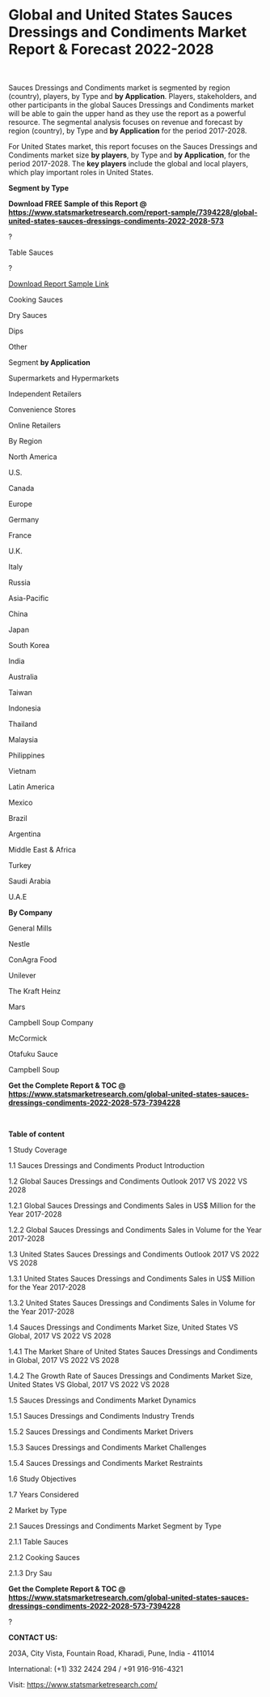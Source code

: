 <h1>Global and United States Sauces Dressings and Condiments Market Report & Forecast 2022-2028</h1><br/><p>Sauces Dressings and Condiments market is segmented by region (country), players, by Type and <strong>by Application</strong>. Players, stakeholders, and other participants in the global Sauces Dressings and Condiments market will be able to gain the upper hand as they use the report as a powerful resource. The segmental analysis focuses on revenue and forecast by region (country), by Type and <strong>by Application</strong> for the period 2017-2028.</p>
 
 
 
 <p>For United States market, this report focuses on the Sauces Dressings and Condiments market size <strong>by players</strong>, by Type and <strong>by Application</strong>, for the period 2017-2028. The <strong>key players</strong> include the global and local players, which play important roles in United States.</p>
 
 
 
 <p><strong>Segment by Type</strong></p>
 
 
 
 <div><b>Download FREE Sample of this Report @ <a href="https://www.statsmarketresearch.com/download-free-sample/7394228/global-united-states-sauces-dressings-condiments-2022-2028-573">https://www.statsmarketresearch.com/report-sample/7394228/global-united-states-sauces-dressings-condiments-2022-2028-573</a></b></div>
 
 
 
 <p>? </p>
 
 
 
 <p>Table Sauces</p>
 
 
 
 <p>? </p>
 
 
 
 <p><a href="https://www.statsmarketresearch.com/download-free-sample/7394228/global-united-states-sauces-dressings-condiments-2022-2028-573">Download Report Sample Link</a></p>
 
 
 
 <p>Cooking Sauces</p>
 
 
 
 <p>Dry Sauces</p>
 
 
 
 <p>Dips</p>
 
 
 
 <p>Other</p>
 
 
 
 <p>Segment <strong>by Application</strong></p>
 
 
 
 <p>Supermarkets and Hypermarkets</p>
 
 
 
 <p>Independent Retailers</p>
 
 
 
 <p>Convenience Stores</p>
 
 
 
 <p>Online Retailers</p>
 
 
 
 <p>By Region</p>
 
 
 
 <p>North America</p>
 
 
 
 <p>U.S.</p>
 
 
 
 <p>Canada</p>
 
 
 
 <p>Europe</p>
 
 
 
 <p>Germany</p>
 
 
 
 <p>France</p>
 
 
 
 <p>U.K.</p>
 
 
 
 <p>Italy</p>
 
 
 
 <p>Russia</p>
 
 
 
 <p>Asia-Pacific</p>
 
 
 
 <p>China</p>
 
 
 
 <p>Japan</p>
 
 
 
 <p>South Korea</p>
 
 
 
 <p>India</p>
 
 
 
 <p>Australia</p>
 
 
 
 <p>Taiwan</p>
 
 
 
 <p>Indonesia</p>
 
 
 
 <p>Thailand</p>
 
 
 
 <p>Malaysia</p>
 
 
 
 <p>Philippines</p>
 
 
 
 <p>Vietnam</p>
 
 
 
 <p>Latin America</p>
 
 
 
 <p>Mexico</p>
 
 
 
 <p>Brazil</p>
 
 
 
 <p>Argentina</p>
 
 
 
 <p>Middle East & Africa</p>
 
 
 
 <p>Turkey</p>
 
 
 
 <p>Saudi Arabia</p>
 
 
 
 <p>U.A.E</p>
 
 
 
 <p><strong>By Company</strong></p>
 
 
 
 <p>General Mills</p>
 
 
 
 <p>Nestle</p>
 
 
 
 <p>ConAgra Food</p>
 
 
 
 <p>Unilever</p>
 
 
 
 <p>The Kraft Heinz</p>
 
 
 
 <p>Mars</p>
 
 
 
 <p>Campbell Soup Company</p>
 
 
 
 <p>McCormick</p>
 
 
 
 <p>Otafuku Sauce</p>
 
 
 
 <p>Campbell Soup</p>
 
 
 
 <div><b>Get the Complete Report & TOC @ <a href="https://www.statsmarketresearch.com/global-united-states-sauces-dressings-condiments-2022-2028-573-7394228">https://www.statsmarketresearch.com/global-united-states-sauces-dressings-condiments-2022-2028-573-7394228</a></b></div>
 
 
 
 <p><br />
 
 <b>Table of content</b></p>
 
 
 
 <p>1 Study Coverage<br />
 
 1.1 Sauces Dressings and Condiments Product Introduction<br />
 
 1.2 Global Sauces Dressings and Condiments Outlook 2017 VS 2022 VS 2028<br />
 
 1.2.1 Global Sauces Dressings and Condiments Sales in US$ Million for the Year 2017-2028<br />
 
 1.2.2 Global Sauces Dressings and Condiments Sales in Volume for the Year 2017-2028<br />
 
 1.3 United States Sauces Dressings and Condiments Outlook 2017 VS 2022 VS 2028<br />
 
 1.3.1 United States Sauces Dressings and Condiments Sales in US$ Million for the Year 2017-2028<br />
 
 1.3.2 United States Sauces Dressings and Condiments Sales in Volume for the Year 2017-2028<br />
 
 1.4 Sauces Dressings and Condiments Market Size, United States VS Global, 2017 VS 2022 VS 2028<br />
 
 1.4.1 The Market Share of United States Sauces Dressings and Condiments in Global, 2017 VS 2022 VS 2028<br />
 
 1.4.2 The Growth Rate of Sauces Dressings and Condiments Market Size, United States VS Global, 2017 VS 2022 VS 2028<br />
 
 1.5 Sauces Dressings and Condiments Market Dynamics<br />
 
 1.5.1 Sauces Dressings and Condiments Industry Trends<br />
 
 1.5.2 Sauces Dressings and Condiments Market Drivers<br />
 
 1.5.3 Sauces Dressings and Condiments Market Challenges<br />
 
 1.5.4 Sauces Dressings and Condiments Market Restraints<br />
 
 1.6 Study Objectives<br />
 
 1.7 Years Considered<br />
 
 2 Market by Type<br />
 
 2.1 Sauces Dressings and Condiments Market Segment by Type<br />
 
 2.1.1 Table Sauces<br />
 
 2.1.2 Cooking Sauces<br />
 
 2.1.3 Dry Sau</p>
 
 
 
 <div><b>Get the Complete Report & TOC @ <a href="https://www.statsmarketresearch.com/global-united-states-sauces-dressings-condiments-2022-2028-573-7394228">https://www.statsmarketresearch.com/global-united-states-sauces-dressings-condiments-2022-2028-573-7394228</a></b></div>
 
 
 
 <p>? </p>
 
 
 
 <p><b>CONTACT US:</b><br />
 
 203A, City Vista, Fountain Road, Kharadi, Pune, India - 411014<br />
 
 International: (+1) 332 2424 294 / +91 916-916-4321<br />
 
 Visit: <a href="https://www.statsmarketresearch.com/">https://www.statsmarketresearch.com/</a></p>